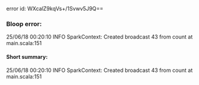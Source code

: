 error id: WXcalZ9kqVs+/1Svwv5J9Q==
### Bloop error:

25/06/18 00:20:10 INFO SparkContext: Created broadcast 43 from count at main.scala:151
#### Short summary: 

25/06/18 00:20:10 INFO SparkContext: Created broadcast 43 from count at main.scala:151